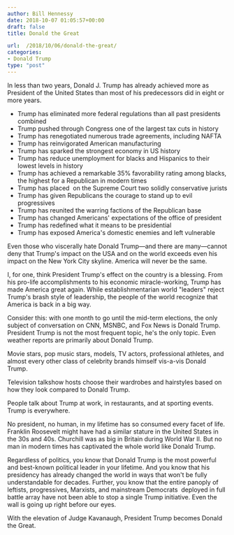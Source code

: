 ```yaml
---
author: Bill Hennessy
date: 2018-10-07 01:05:57+00:00
draft: false
title: Donald the Great

url:  /2018/10/06/donald-the-great/
categories:
- Donald Trump
type: "post"
---
```





In less than two years, Donald J. Trump has already achieved more as President of the United States than most of his predecessors did in eight or more years. 







* Trump has eliminated more federal regulations than all past presidents combined
* Trump pushed through Congress one of the largest tax cuts in history
* Trump has renegotiated numerous trade agreements, including NAFTA
* Trump has reinvigorated American manufacturing
* Trump has sparked the strongest economy in US history
* Trump has reduce unemployment for blacks and Hispanics to their lowest levels in history
* Trump has achieved a remarkable 35% favorability rating among blacks, the highest for a Republican in modern times
* Trump has placed  on the Supreme Court two solidly conservative jurists
* Trump has given Republicans the courage to stand up to evil progressives
* Trump has reunited the warring factions of the Republican base
* Trump has changed Americans' expectations of the office of president
* Trump has redefined what it means to be presidential
* Trump has exposed America's domestic enemies and left vulnerable





Even those who viscerally hate Donald Trump—and there are many—cannot deny that Trump's impact on the USA and on the world exceeds even his impact on the New York City skyline. America will never be the same. 






I, for one, think President Trump's effect on the country is a blessing. From his pro-life accomplishments to his economic miracle-working, Trump has made America great again. While establishmentarian world "leaders" reject Trump's brash style of leadership, the people of the world recognize that America is back in a big way. 






Consider this: with one month to go until the mid-term elections, the only subject of conversation on CNN, MSNBC, and Fox News is Donald Trump. President Trump is not the most frequent topic, he's the only topic. Even weather reports are primarily about Donald Trump. 






Movie stars, pop music stars, models, TV actors, professional athletes, and almost every other class of celebrity brands himself vis-a-vis Donald Trump. 






Television talkshow hosts choose their wardrobes and hairstyles based on how they look compared to Donald Trump. 






People talk about Trump at work, in restaurants, and at sporting events. Trump is everywhere.






No president, no human, in my lifetime has so consumed every facet of life. Franklin Roosevelt might have had a similar stature in the United States in the 30s and 40s. Churchill was as big in Britain during World War II. But no man in modern times has captivated the whole world like Donald Trump. 






Regardless of politics, you know that Donald Trump is the most powerful and best-known political leader in your lifetime. And you know that his presidency has already changed the world in ways that won't be fully understandable for decades. Further, you know that the entire panoply of leftists, progressives, Marxists, and mainstream Democrats  deployed in full battle array have not been able to stop a single Trump initiative. Even the wall is going up right before our eyes.






With the elevation of Judge Kavanaugh, President Trump becomes Donald the Great. 



